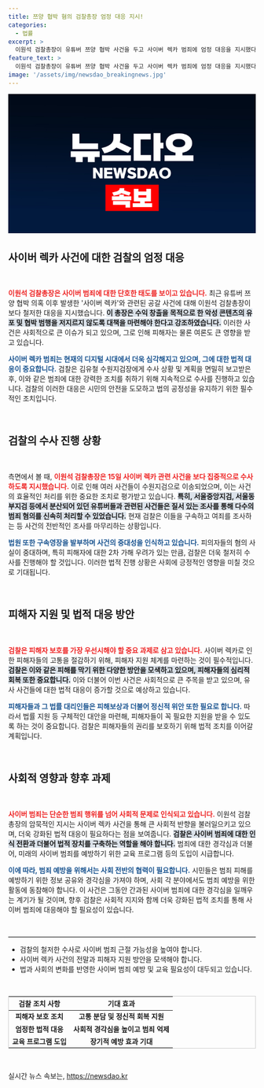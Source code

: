 ```yaml
---
title: 쯔양 협박 혐의 검찰총장 엄정 대응 지시!
categories:
  - 법률
excerpt: >
  이원석 검찰총장이 유튜버 쯔양 협박 사건을 두고 사이버 렉카 범죄에 엄정 대응을 지시했다. 수익 목적으로 명예훼손과 협박을 일삼은 이들에 대한 강력한 수사가 본격화되면서 관련 사건이 수원지검으로 통합됐고, 주요 유튜버들의 구속도 이어졌다.
feature_text: >
  이원석 검찰총장이 유튜버 쯔양 협박 사건을 두고 사이버 렉카 범죄에 엄정 대응을 지시했다. 수익 목적으로 명예훼손과 협박을 일삼은 이들에 대한 강력한 수사가 본격화되면서 관련 사건이 수원지검으로 통합됐고, 주요 유튜버들의 구속도 이어졌다.
image: '/assets/img/newsdao_breakingnews.jpg'
---
```


<p><img src="/assets/img/newsdao_breakingnews.jpg" alt="bookingtag 속보" /></p>

<h2 data-ke-size="size26">사이버 렉카 사건에 대한 검찰의 엄정 대응</h2>

<p data-ke-size="size16">&nbsp;</p>

<p><b><span style="color: #ee2323;">이원석 검찰총장은 사이버 범죄에 대한 단호한 태도를 보이고 있습니다.</span></b> 최근 유튜버 쯔양 협박 의혹 이후 발생한 '사이버 렉카'와 관련된 공갈 사건에 대해 이원석 검찰총장이 보다 철저한 대응을 지시했습니다. <b><span style="background-color: #21538527;">이 총장은 수익 창출을 목적으로 한 악성 콘텐츠의 유포 및 협박 범행을 저지르지 않도록 대책을 마련해야 한다고 강조하였습니다.</span></b> 이러한 사건은 사회적으로 큰 이슈가 되고 있으며, 그로 인해 피해자는 물론 여론도 큰 영향을 받고 있습니다. </p>

<p><b><span style="color: #1a5490;">사이버 렉카 범죄는 현재의 디지털 시대에서 더욱 심각해지고 있으며, 그에 대한 법적 대응이 중요합니다.</span></b> 검찰은 김유철 수원지검장에게 수사 상황 및 계획을 면밀히 보고받은 후, 이와 같은 범죄에 대한 강력한 조치를 취하기 위해 지속적으로 수사를 진행하고 있습니다. 검찰의 이러한 대응은 시민의 안전을 도모하고 법의 공정성을 유지하기 위한 필수적인 조치입니다. </p>

<p data-ke-size="size16">&nbsp;</p>

<h2 data-ke-size="size26">검찰의 수사 진행 상황</h2>

<p data-ke-size="size16">&nbsp;</p>

<p>측면에서 볼 때, <b><span style="color: #ee2323;">이원석 검찰총장은 15일 사이버 렉카 관련 사건을 보다 집중적으로 수사하도록 지시했습니다.</span></b> 이로 인해 여러 사건들이 수원지검으로 이송되었으며, 이는 사건의 효율적인 처리를 위한 중요한 조치로 평가받고 있습니다. <b><span style="background-color: #21538527;">특히, 서울중앙지검, 서울동부지검 등에서 분산되어 있던 유튜버들과 관련된 사건들은 질서 있는 조사를 통해 다수의 범죄 혐의를 신속히 처리할 수 있었습니다.</span></b> 현재 검찰은 이들을 구속하고 여죄를 조사하는 등 사건의 전반적인 조사를 마무리하는 상황입니다. </p>

<p><b><span style="color: #1a5490;">법원 또한 구속영장을 발부하며 사건의 중대성을 인식하고 있습니다.</span></b> 피의자들의 혐의 사실이 중대하며, 특히 피해자에 대한 2차 가해 우려가 있는 만큼, 검찰은 더욱 철저히 수사를 진행해야 할 것입니다. 이러한 법적 진행 상황은 사회에 긍정적인 영향을 미칠 것으로 기대됩니다. </p>

<p data-ke-size="size16">&nbsp;</p>

<h2 data-ke-size="size26">피해자 지원 및 법적 대응 방안</h2>

<p data-ke-size="size16">&nbsp;</p>

<p><b><span style="color: #ee2323;">검찰은 피해자 보호를 가장 우선시해야 할 중요 과제로 삼고 있습니다.</span></b> 사이버 렉카로 인한 피해자들의 고통을 절감하기 위해, 피해자 지원 체계를 마련하는 것이 필수적입니다. <b><span style="background-color: #21538527;">검찰은 이와 같은 피해를 막기 위한 다양한 방안을 모색하고 있으며, 피해자들의 심리적 회복 또한 중요합니다.</span></b> 이와 더불어 이번 사건은 사회적으로 큰 주목을 받고 있으며, 유사 사건들에 대한 법적 대응이 증가할 것으로 예상하고 있습니다.</p>

<p><b><span style="color: #1a5490;">피해자들과 그 법률 대리인들은 피해보상과 더불어 정신적 위안 또한 필요로 합니다.</span></b> 따라서 법률 지원 등 구체적인 대안을 마련해, 피해자들이 꼭 필요한 지원을 받을 수 있도록 하는 것이 중요합니다. 검찰은 피해자들의 권리를 보호하기 위해 법적 조치를 이어갈 계획입니다. </p>

<p data-ke-size="size16">&nbsp;</p>

<h2 data-ke-size="size26">사회적 영향과 향후 과제</h2>

<p data-ke-size="size16">&nbsp;</p>

<p><b><span style="color: #ee2323;">사이버 범죄는 단순한 범죄 행위를 넘어 사회적 문제로 인식되고 있습니다.</span></b> 이원석 검찰총장의 암묵적인 지시는 사이버 렉카 사건을 통해 큰 사회적 반향을 불러일으키고 있으며, 더욱 강화된 법적 대응이 필요하다는 점을 보여줍니다. <b><span style="background-color: #21538527;">검찰은 사이버 범죄에 대한 인식 전환과 더불어 법적 장치를 구축하는 역할을 해야 합니다.</span></b> 범죄에 대한 경각심과 더불어, 미래의 사이버 범죄를 예방하기 위한 교육 프로그램 등의 도입이 시급합니다. </p>

<p><b><span style="color: #1a5490;">이에 따라, 범죄 예방을 위해서는 사회 전반의 협력이 필요합니다.</span></b> 시민들은 범죄 피해를 예방하기 위한 정보 공유와 경각심을 가져야 하며, 사회 각 분야에서도 범죄 예방을 위한 활동에 동참해야 합니다. 이 사건은 그동안 간과된 사이버 범죄에 대한 경각심을 일깨우는 계기가 될 것이며, 향후 검찰은 사회적 지지와 함께 더욱 강화된 법적 조치를 통해 사이버 범죄에 대응해야 할 필요성이 있습니다. </p>

<p data-ke-size="size16">&nbsp;</p>

<hr style="border: 0; border-top: 1px solid #ccc; height: 1px;" />

<ul>
    <li>검찰의 철저한 수사로 사이버 범죄 근절 가능성을 높여야 합니다.</li>
    <li>사이버 렉카 사건의 전말과 피해자 지원 방안을 모색해야 합니다.</li>
    <li>법과 사회의 변화를 반영한 사이버 범죄 예방 및 교육 필요성이 대두되고 있습니다.</li>
</ul>

<p data-ke-size="size16">&nbsp;</p>

<table style="width: 100%; border: 1px solid #ccc;">
    <thead>
        <tr>
            <th style="text-align: center; height: 20px;"><b>검찰 조치 사항</b></th>
            <th style="text-align: center; height: 20px;"><b>기대 효과</b></th>
        </tr>
    </thead>
    <tbody>
        <tr>
            <td style="text-align: center; height: 17px;"><b>피해자 보호 조치</b></td>
            <td style="text-align: center; height: 17px;"><b>고통 분담 및 정신적 회복 지원</b></td>
        </tr>
        <tr>
            <td style="text-align: center; height: 17px;"><b>엄정한 법적 대응</b></td>
            <td style="text-align: center; height: 17px;"><b>사회적 경각심을 높이고 범죄 억제</b></td>
        </tr>
        <tr>
            <td style="text-align: center; height: 17px;"><b>교육 프로그램 도입</b></td>
            <td style="text-align: center; height: 17px;"><b>장기적 예방 효과 기대</b></td>
        </tr>
    </tbody>
</table>

<p data-ke-size="size16">&nbsp;</p>
실시간 뉴스 속보는, <a href="https://newsdao.kr" rel="dofollow">https://newsdao.kr</a>


